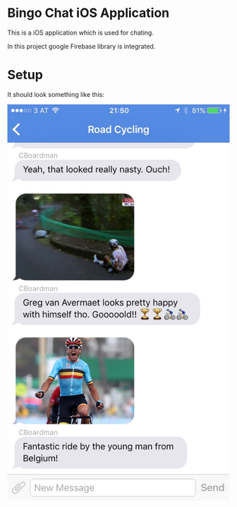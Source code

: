 Bingo Chat iOS Application
==================

This is a iOS application which is used for chating.

In this project google Firebase library is integrated.

# Setup

It should look something like this:

![screenshot](screenshot.jpg)

